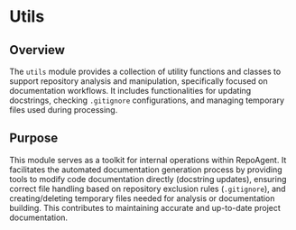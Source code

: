 # Utils
## Overview
The `utils` module provides a collection of utility functions and classes to support repository analysis and manipulation, specifically focused on documentation workflows. It includes functionalities for updating docstrings, checking `.gitignore` configurations, and managing temporary files used during processing.

## Purpose
This module serves as a toolkit for internal operations within RepoAgent. It facilitates the automated documentation generation process by providing tools to modify code documentation directly (docstring updates), ensuring correct file handling based on repository exclusion rules (`.gitignore`), and creating/deleting temporary files needed for analysis or documentation building. This contributes to maintaining accurate and up-to-date project documentation.